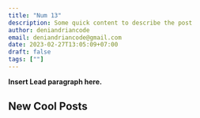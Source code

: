 ```yaml
---
title: "Num 13"
description: Some quick content to describe the post
author: deniandriancode
email: deniandriancode@gmail.com
date: 2023-02-27T13:05:09+07:00
draft: false
tags: [""]
---
```


**Insert Lead paragraph here.**

## New Cool Posts



